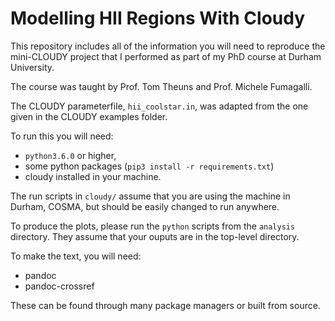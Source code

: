 Modelling HII Regions With Cloudy
=================================

This repository includes all of the information you will need to reproduce the
mini-CLOUDY project that I performed as part of my PhD course at Durham
University.

The course was taught by Prof. Tom Theuns and Prof. Michele Fumagalli.

The CLOUDY parameterfile, `hii_coolstar.in`, was adapted from the one given in
the CLOUDY examples folder.

To run this you will need:

+ `python3.6.0` or higher,
+ some python packages (`pip3 install -r requirements.txt`)
+ cloudy installed in your machine.

The run scripts in `cloudy/` assume that you are using the machine in Durham,
COSMA, but should be easily changed to run anywhere.

To produce the plots, please run the `python` scripts from the `analysis`
directory. They assume that your ouputs are in the top-level directory.

To make the text, you will need:

+ pandoc
+ pandoc-crossref

These can be found through many package managers or built from source.

